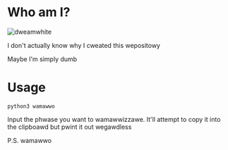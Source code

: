 # Who am I? 

![dweamwhite](https://i.imgur.com/fQF867V.png)

I don't actually know why I cweated this wepositowy

Maybe I'm simply dumb

# Usage

`python3 wamawwo`

Input the phwase you want to wamawwizzawe. It'll attempt to copy it into the clipboawd but pwint it out wegawdless

P.S. wamawwo
